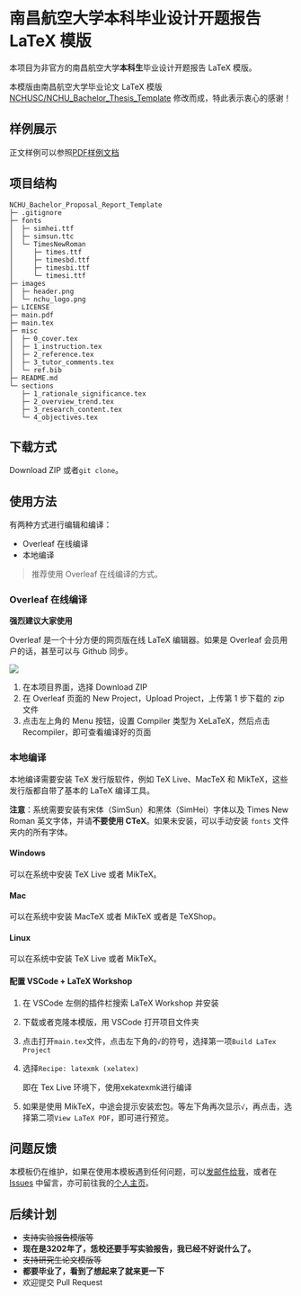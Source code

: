 # 南昌航空大学本科毕业设计开题报告 LaTeX 模版

本项目为非官方的南昌航空大学**本科生**毕业设计开题报告 LaTeX 模版。

本模版由南昌航空大学毕业论文 LaTeX 模版 [NCHUSC/NCHU_Bachelor_Thesis_Template](https://github.com/NCHUSC/NCHU_Bachelor_Thesis_Template) 修改而成，特此表示衷心的感谢！

## 样例展示

正文样例可以参照[PDF样例文档](main.pdf)

## 项目结构

```
NCHU_Bachelor_Proposal_Report_Template
├─ .gitignore
├─ fonts
│  ├─ simhei.ttf
│  ├─ simsun.ttc
│  └─ TimesNewRoman
│     ├─ times.ttf
│     ├─ timesbd.ttf
│     ├─ timesbi.ttf
│     └─ timesi.ttf
├─ images
│  ├─ header.png
│  └─ nchu_logo.png
├─ LICENSE
├─ main.pdf
├─ main.tex
├─ misc
│  ├─ 0_cover.tex
│  ├─ 1_instruction.tex
│  ├─ 2_reference.tex
│  ├─ 3_tutor_comments.tex
│  └─ ref.bib
├─ README.md
└─ sections
   ├─ 1_rationale_significance.tex
   ├─ 2_overview_trend.tex
   ├─ 3_research_content.tex
   └─ 4_objectives.tex
```

## 下载方式

Download ZIP 或者`git clone`。

## 使用方法

有两种方式进行编辑和编译：

* Overleaf 在线编译
* 本地编译

> 推荐使用 Overleaf 在线编译的方式。

### Overleaf 在线编译
**强烈建议大家使用**  

Overleaf 是一个十分方便的网页版在线 LaTeX 编辑器。如果是 Overleaf 会员用户的话，甚至可以与 Github 同步。

![](https://i.loli.net/2021/01/31/OMbfg7Pza3xdGlR.png)

1. 在本项目界面，选择 Download ZIP
2. 在 Overleaf 页面的 New Project，Upload Project，上传第 1 步下载的 zip 文件
3. 点击左上角的 Menu 按钮，设置 Compiler 类型为 XeLaTeX，然后点击 Recompiler，即可查看编译好的页面

### 本地编译

本地编译需要安装 TeX 发行版软件，例如 TeX Live、MacTeX 和 MikTeX，这些发行版都自带了基本的 LaTeX 编译工具。

**注意**：系统需要安装有宋体（SimSun）和黑体（SimHei）字体以及 Times New Roman 英文字体，并请**不要使用 CTeX**。如果未安装，可以手动安装 `fonts` 文件夹内的所有字体。

#### Windows

可以在系统中安装 TeX Live 或者 MikTeX。

#### Mac

可以在系统中安装 MacTeX 或者 MikTeX 或者是 TeXShop。

#### Linux

可以在系统中安装 TeX Live 或者 MikTeX。

#### 配置 VSCode + LaTeX Workshop

1. 在 VSCode 左侧的插件栏搜索 LaTeX Workshop 并安装

2. 下载或者克隆本模版，用 VSCode 打开项目文件夹

3. 点击打开`main.tex`文件，点击左下角的`√`的符号，选择第一项`Build LaTex Project`

4. 选择`Recipe: latexmk (xelatex)`

    即在 Tex Live 环境下，使用xekatexmk进行编译

5. 如果是使用 MikTeX，中途会提示安装宏包。等左下角再次显示`√`，再点击，选择第二项`View LaTeX PDF`，即可进行预览。

## 问题反馈

本模板仍在维护，如果在使用本模板遇到任何问题，可以[发邮件给我](arnoldchow@outlook.com)，或者在 [Issues](https://github.com/dotponder/NCHU_Bachelor_Proposal_Report_Template) 中留言，亦可前往我的[个人主页](https://dotponder.github.io/)。

## 后续计划

* ~~支持实验报告模版等~~
* **现在是3202年了，恁校还要手写实验报告，我已经不好说什么了。**
* ~~支持研究生论文模版等~~
* **都要毕业了，看到了想起来了就来更一下**
* 欢迎提交 Pull Request
